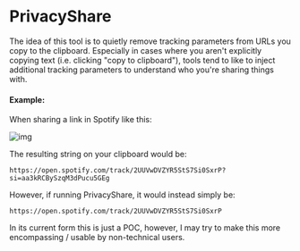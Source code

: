 # PrivacyShare

The idea of this tool is to quietly remove tracking parameters from URLs you copy to the clipboard.
Especially in cases where you aren't explicitly copying text (i.e. clicking "copy to clipboard"), tools
tend to like to inject additional tracking parameters to understand who you're sharing things with.

#### Example:
When sharing a link in Spotify like this:  

![img](https://i.imgur.com/c9VWWRw.png)

The resulting string on your clipboard would be:
```
https://open.spotify.com/track/2UUVwDVZYR5StS7Si0SxrP?si=aa3kRCBySzqM3dPucu5GEg
```

However, if running PrivacyShare, it would instead simply be:
```
https://open.spotify.com/track/2UUVwDVZYR5StS7Si0SxrP
```

In its current form this is just a POC, however, I may try to make this more encompassing / usable by
non-technical users.
 